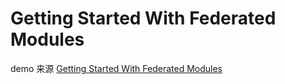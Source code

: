 # Getting Started With Federated Modules

demo 来源
[Getting Started With Federated Modules](https://module-federation.github.io/blog/get-started)